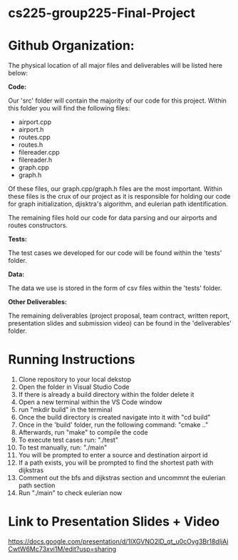 # cs225-group225-Final-Project

# Github Organization: 

The physical location of all major files and deliverables will be listed here below:

**Code:**

Our 'src' folder will contain the majority of our code for this project. Within this folder you will find the following files:

- airport.cpp
- airport.h
- routes.cpp
- routes.h
- filereader.cpp
- filereader.h
- graph.cpp
- graph.h 

Of these files, our graph.cpp/graph.h files are the most important. Within these files is the crux of our project as it is responsible for holding our code for graph initialization, djisktra's algorithm, and eulerian path identification. 

The remaining files hold our code for data parsing and our airports and routes constructors. 


**Tests:**

The test cases we developed for our code will be found within the 'tests' folder.

**Data:**

The data we use is stored in the form of csv files within the 'tests' folder.

**Other Deliverables:**

The remaining deliverables (project proposal, team contract, written report, presentation slides and submission video) can be found in the 'deliverables' folder.


# Running Instructions

1) Clone repository to your local dekstop
3) Open the folder in Visual Studio Code
4) If there is already a build directory within the folder delete it
6) Open a new terminal within the VS Code window
7) run "mkdir build" in the terminal
8) Once the build directory is created navigate into it with "cd build"
9) Once in the 'build' folder, run the following command: "cmake .." 
10) Afterwards, run "make" to compile the code
11) To execute test cases run: "./test"
12) To test manually, run: "./main"
13) You will be prompted to enter a source and destination airport id
14) If a path exists, you will be prompted to find the shortest path with dijkstras
15) Comment out the bfs and dijkstras section and uncommnt the eulerian path section
16) Run "./main" to check eulerian now


# Link to Presentation Slides + Video

https://docs.google.com/presentation/d/1IXGVNO2ID_qt_u0cOyg3Br18dIjAiCwtW6Mc73xvi1M/edit?usp=sharing

